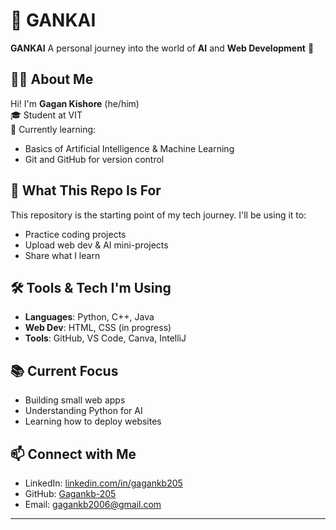 # 🤖 GANKAI

**GANKAI**
A personal journey into the world of **AI** and **Web Development** 🚀

## 👨‍💻 About Me

Hi! I'm **Gagan Kishore** (he/him)  
🎓 Student at VIT  
🧠 Currently learning:
- Basics of Artificial Intelligence & Machine Learning
- Git and GitHub for version control

## 🎯 What This Repo Is For

This repository is the starting point of my tech journey.
I'll be using it to:
- Practice coding projects
- Upload web dev & AI mini-projects
- Share what I learn

## 🛠️ Tools & Tech I'm Using

- **Languages**: Python, C++, Java
- **Web Dev**: HTML, CSS (in progress)
- **Tools**: GitHub, VS Code, Canva, IntelliJ

## 📚 Current Focus

- Building small web apps
- Understanding Python for AI
- Learning how to deploy websites

## 📫 Connect with Me

- LinkedIn: [linkedin.com/in/gagankb205](www.linkedin.com/in/gagankishore)
- GitHub: [Gagankb-205](https://github.com/Gagankb-205)
- Email: gagankb2006@gmail.com

---
